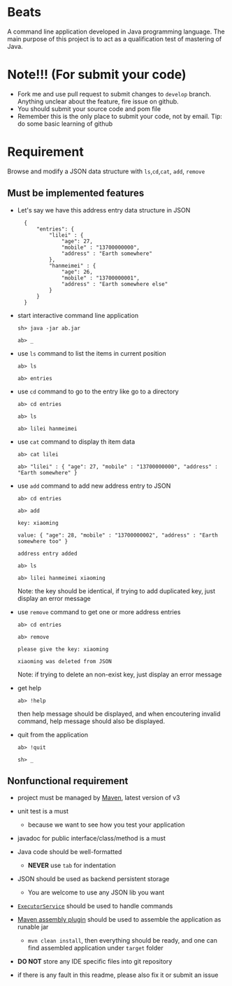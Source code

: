 Beats
=====

A command line application developed in Java programming language. The main purpose of this project is to act as a qualification test of mastering of Java.

# Note!!! (For submit your code)

 * Fork me and use pull request to submit changes to `develop` branch. Anything unclear about the feature, fire issue on github.
 * You should submit your source code and pom file
 * Remember this is the only place to submit your code, not by email. Tip: do some basic learning of github


# Requirement

Browse and modify a JSON data structure with `ls`,`cd`,`cat`, `add`, `remove`

## Must be implemented features

* Let's say we have this address entry data structure in JSON

        {
            "entries": {
                "lilei" : {
                    "age": 27,
                    "mobile" : "13700000000",
                    "address" : "Earth somewhere"
                }, 
                "hanmeimei" : {
                    "age": 26,
                    "mobile" : "13700000001",
                    "address" : "Earth somewhere else"
                }
            }
        }

* start interactive command line application

    `sh> java -jar ab.jar`

    `ab> _`
    
* use `ls` command to list the items in current position
    
    `ab> ls`

    `ab> entries`

* use `cd` command to go to the entry like go to a directory
    
    `ab> cd entries`

    `ab> ls`
    
    `ab> lilei hanmeimei`

* use `cat` command to display th item data
    
    `ab> cat lilei`

    `ab> "lilei" : { "age": 27, "mobile" : "13700000000", "address" : "Earth somewhere" }`

        
* use `add` command to add new address entry to JSON

    `ab> cd entries`

    `ab> add`

    `key: xiaoming`

    `value: { "age": 28, "mobile" : "13700000002", "address" : "Earth somewhere too" }`

    `address entry added`

    `ab> ls`
    
    `ab> lilei hanmeimei xiaoming`
    
    Note: the key should be identical, if trying to add duplicated key, just display an error message 

* use `remove` command to get one or more address entries
    
    `ab> cd entries`

    `ab> remove`

    `please give the key: xiaoming`
    
    `xiaoming was deleted from JSON`

    Note: if trying to delete an non-exist key, just display an error message 

* get help

    `ab> !help`

    then help message should be displayed, and when encoutering invalid command, help message
    should also be displayed.

* quit from the application

    `ab> !quit`

    `sh> _`

## Nonfunctional requirement

* project must be managed by [Maven](http://maven.apache.org/), latest version of v3

* unit test is a must

  * because we want to see how you test your application

* javadoc for public interface/class/method is a must

* Java code should be well-formatted

  * __NEVER__ use `tab` for indentation


* JSON should be used as backend persistent storage

  * You are welcome to use any JSON lib you want

* [`ExecutorService`](http://docs.oracle.com/javase/6/docs/api/java/util/concurrent/ExecutorService.html) should be used to handle commands

* [Maven assembly plugin](http://maven.apache.org/plugins/maven-assembly-plugin/) should be used to assemble the application as runable jar

  * `mvn clean install`, then everything should be ready, and one can find assembled application
    under `target` folder

* __DO NOT__ store any IDE specific files into git repository

* if there is any fault in this readme, please also fix it or submit an issue


